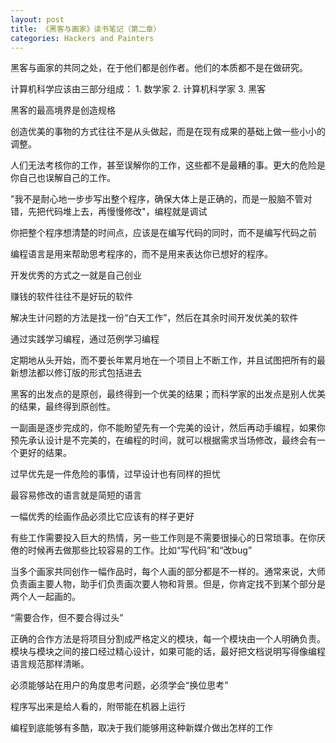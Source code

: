 ```yaml
---
layout: post
title: 《黑客与画家》读书笔记（第二章）
categories: Hackers and Painters
---
```


黑客与画家的共同之处，在于他们都是创作者。他们的本质都不是在做研究。

计算机科学应该由三部分组成： 1. 数学家  2. 计算机科学家 3. 黑客

黑客的最高境界是创造规格

创造优美的事物的方式往往不是从头做起，而是在现有成果的基础上做一些小小的调整。

人们无法考核你的工作，甚至误解你的工作，这些都不是最糟的事。更大的危险是你自己也误解自己的工作。

"我不是耐心地一步步写出整个程序，确保大体上是正确的，而是一股脑不管对错，先把代码堆上去，再慢慢修改"，编程就是调试

你把整个程序想清楚的时间点，应该是在编写代码的同时，而不是编写代码之前

编程语言是用来帮助思考程序的，而不是用来表达你已想好的程序。

开发优秀的方式之一就是自己创业

赚钱的软件往往不是好玩的软件

解决生计问题的方法是找一份“白天工作”，然后在其余时间开发优美的软件

通过实践学习编程，通过范例学习编程

定期地从头开始，而不要长年累月地在一个项目上不断工作，并且试图把所有的最新想法都以修订版的形式包括进去

黑客的出发点的是原创，最终得到一个优美的结果；而科学家的出发点是别人优美的结果，最终得到原创性。

一副画是逐步完成的，你不能盼望先有一个完美的设计，然后再动手编程，如果你预先承认设计是不完美的，在编程的时间，就可以根据需求当场修改，最终会有一个更好的结果。

过早优先是一件危险的事情，过早设计也有同样的担忧

最容易修改的语言就是简短的语言

一幅优秀的绘画作品必须比它应该有的样子更好

有些工作需要投入巨大的热情，另一些工作则是不需要很操心的日常琐事。在你厌倦的时候再去做那些比较容易的工作。比如“写代码”和“改bug”

当多个画家共同创作一幅作品时，每个人画的部分都是不一样的。通常来说，大师负责画主要人物，助手们负责画次要人物和背景。但是，你肯定找不到某个部分是两个人一起画的。

“需要合作，但不要合得过头”

正确的合作方法是将项目分割成严格定义的模块，每一个模块由一个人明确负责。模块与模块之间的接口经过精心设计，如果可能的话，最好把文档说明写得像编程语言规范那样清晰。

必须能够站在用户的角度思考问题，必须学会“换位思考”

程序写出来是给人看的，附带能在机器上运行

编程到底能够有多酷，取决于我们能够用这种新媒介做出怎样的工作

